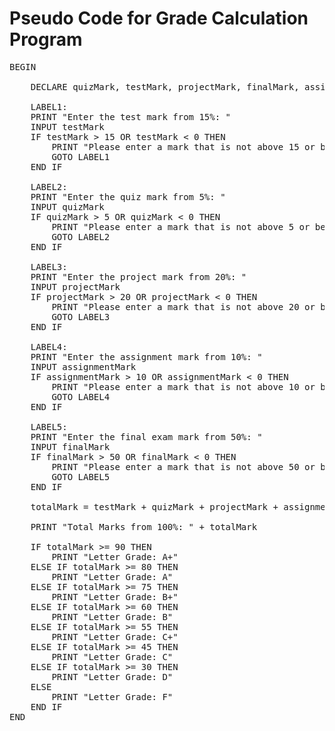 # Pseudo Code for Grade Calculation Program

</html>
<pre>
BEGIN
    <!-- Declare variables for the marks -->
    DECLARE quizMark, testMark, projectMark, finalMark, assignmentMark, totalMark
    <!-- Input and validation for testMark -->
    LABEL1:
    PRINT "Enter the test mark from 15%: "
    INPUT testMark
    IF testMark > 15 OR testMark < 0 THEN
        PRINT "Please enter a mark that is not above 15 or below 0"
        GOTO LABEL1
    END IF
    <!-- Input and validation for quizMark -->
    LABEL2:
    PRINT "Enter the quiz mark from 5%: "
    INPUT quizMark
    IF quizMark > 5 OR quizMark < 0 THEN
        PRINT "Please enter a mark that is not above 5 or below 0"
        GOTO LABEL2
    END IF
 <!-- Input and validation for projectMark -->
    LABEL3:
    PRINT "Enter the project mark from 20%: "
    INPUT projectMark
    IF projectMark > 20 OR projectMark < 0 THEN
        PRINT "Please enter a mark that is not above 20 or below 0"
        GOTO LABEL3
    END IF
  <!-- Input and validation for assignmentMark -->
    LABEL4:
    PRINT "Enter the assignment mark from 10%: "
    INPUT assignmentMark
    IF assignmentMark > 10 OR assignmentMark < 0 THEN
        PRINT "Please enter a mark that is not above 10 or below 0"
        GOTO LABEL4
    END IF
    <!-- Input and validation for finalMark -->
    LABEL5:
    PRINT "Enter the final exam mark from 50%: "
    INPUT finalMark
    IF finalMark > 50 OR finalMark < 0 THEN
        PRINT "Please enter a mark that is not above 50 or below 0"
        GOTO LABEL5
    END IF
    <!-- Calculate total mark -->
    totalMark = testMark + quizMark + projectMark + assignmentMark + finalMark
    <!-- Output the total mark -->
    PRINT "Total Marks from 100%: " + totalMark
   <!-- Determine the letter grade based on the total mark -->
    IF totalMark >= 90 THEN
        PRINT "Letter Grade: A+"
    ELSE IF totalMark >= 80 THEN
        PRINT "Letter Grade: A"
    ELSE IF totalMark >= 75 THEN
        PRINT "Letter Grade: B+"
    ELSE IF totalMark >= 60 THEN
        PRINT "Letter Grade: B"
    ELSE IF totalMark >= 55 THEN
        PRINT "Letter Grade: C+"
    ELSE IF totalMark >= 45 THEN
        PRINT "Letter Grade: C"
    ELSE IF totalMark >= 30 THEN
        PRINT "Letter Grade: D"
    ELSE
        PRINT "Letter Grade: F"
    END IF
END
</pre>

